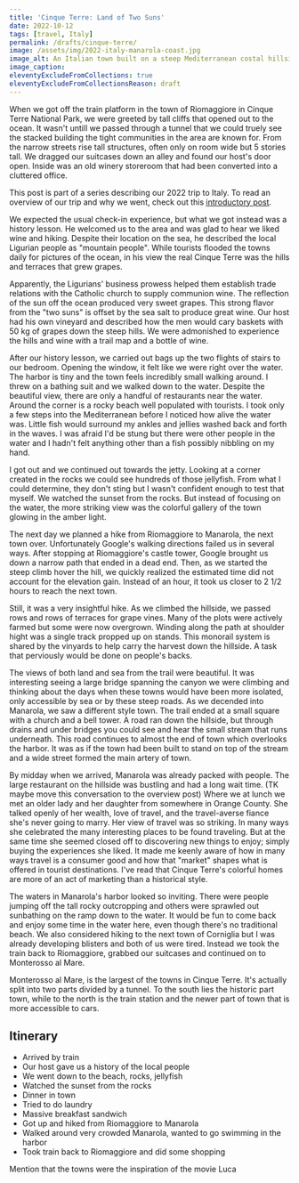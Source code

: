 ```yaml
---
title: 'Cinque Terre: Land of Two Suns'
date: 2022-10-12
tags: [travel, Italy]
permalink: /drafts/cinque-terre/
image: /assets/img/2022-italy-manarola-coast.jpg
image_alt: An Italian town built on a steep Mediterranean costal hillside with colorful houses and a rocky bay.
image_caption:
eleventyExcludeFromCollections: true
eleventyExcludeFromCollectionsReason: draft
---
```


When we got off the train platform in the town of Riomaggiore in Cinque Terre National Park, we were greeted by tall cliffs that opened out to the ocean. It wasn't untill we passed through a tunnel that we could truely see the stacked building the tight communities in the area are known for. From the narrow streets rise tall structures, often only on room wide but 5 stories tall. We dragged our suitcases down an alley and found our host's door open. Inside was an old winery storeroom that had been converted into a cluttered office.

<aside>
    This post is part of a series describing our 2022 trip to Italy. To read an overview of our trip and why we went, check out this <a href="/blog/2019/11/27/TODO/">introductory post</a>.
</aside>

We expected the usual check-in experience, but what we got instead was a history lesson. He welcomed us to the area and was glad to hear we liked wine and hiking. Despite their location on the sea, he described the local Ligurian people as "mountain people". While tourists flooded the towns daily for pictures of the ocean, in his view the real Cinque Terre was the hills and terraces that grew grapes.

Apparently, the Ligurians' business prowess helped them establish trade relations with the Catholic church to supply communion wine. The reflection of the sun off the ocean produced very sweet grapes. This strong flavor from the "two suns" is offset by the sea salt to produce great wine. Our host had his own vineyard and described how the men would cary baskets with 50 kg of grapes down the steep hills. We were admonished to experience the hills and wine with a trail map and a bottle of wine.

After our history lesson, we carried out bags up the two flights of stairs to our bedroom. Opening the window, it felt like we were right over the water. The harbor is tiny and the town feels incredibly small walking around. I threw on a bathing suit and we walked down to the water. Despite the beautiful view, there are only a handful of restaurants near the water. Around the corner is a rocky beach well populated with tourists. I took only a few steps into the Mediterranean before I noticed how alive the water was. Little fish would surround my ankles and jellies washed back and forth in the waves. I was afraid I'd be stung but there were other people in the water and I hadn't felt anything other than a fish possibly nibbling on my hand.

I got out and we continued out towards the jetty. Looking at a corner created in the rocks we could see hundreds of those jellyfish. From what I could determine, they don't sting but I wasn't confident enough to test that myself. We watched the sunset from the rocks. But instead of focusing on the water, the more striking view was the colorful gallery of the town glowing in the amber light.

The next day we planned a hike from Riomaggiore to Manarola, the next town over. Unfortunately Google's walking directions failed us in several ways. After stopping at Riomaggiore's castle tower, Google brought us down a narrow path that ended in a dead end. Then, as we started the steep climb hover the hill, we quickly realized the estimated time did not account for the elevation gain. Instead of an hour, it took us closer to 2 1/2 hours to reach the next town.

Still, it was a very insightful hike. As we climbed the hillside, we passed rows and rows of terraces for grape vines. Many of the plots were actively farmed but some were now overgrown. Winding along the path at shoulder hight was a single track propped up on stands. This monorail system is shared by the vinyards to help carry the harvest down the hillside. A task that perviously would be done on people's backs.

The views of both land and sea from the trail were beautiful. It was interesting seeing a large bridge spanning the canyon we were climbing and thinking about the days when these towns would have been more isolated, only accessible by sea or by these steep roads. As we decended into Manarola, we saw a different style town. The trail ended at a small square with a church and a bell tower. A road ran down the hillside, but through drains and under bridges you could see and hear the small stream that runs underneath. This road continues to almost the end of town which overlooks the harbor. It was as if the town had been built to stand on top of the stream and a wide street formed the main artery of town.

By midday when we arrived, Manarola was already packed with people. The large restaurant on the hillside was bustling and had a long wait time. (TK maybe move this conversation to the overview post) Where we at lunch we met an older lady and her daughter from somewhere in Orange County. She talked openly of her wealth, love of travel, and the travel-averse fiance she's never going to marry. Her view of travel was so striking. In many ways she celebrated the many interesting places to be found traveling. But at the same time she seemed closed off to discovering new things to enjoy; simply buying the experiences she liked. It made me keenly aware of how in many ways travel is a consumer good and how that "market" shapes what is offered in tourist destinations. I've read that Cinque Terre's colorful homes are more of an act of marketing than a historical style.

The waters in Manarola's harbor looked so inviting. There were people jumping off the tall rocky outcropping and others were sprawled out sunbathing on the ramp down to the water. It would be fun to come back and enjoy some time in the water here, even though there's no traditional beach. We also considered hiking to the next town of Corniglia but I was already developing blisters and both of us were tired. Instead we took the train back to Riomaggiore, grabbed our suitcases and continued on to Monterosso al Mare.

Monterosso al Mare, is the largest of the towns in Cinque Terre. It's actually split into two parts divided by a tunnel. To the south lies the historic part town, while to the north is the train station and the newer part of town that is more accessible to cars.

## Itinerary

- Arrived by train
- Our host gave us a history of the local people
- We went down to the beach, rocks, jellyfish
- Watched the sunset from the rocks
- Dinner in town
- Tried to do laundry
- Massive breakfast sandwich
- Got up and hiked from Riomaggiore to Manarola
- Walked around very crowded Manarola, wanted to go swimming in the harbor
- Took train back to Riomaggiore and did some shopping

Mention that the towns were the inspiration of the movie Luca
